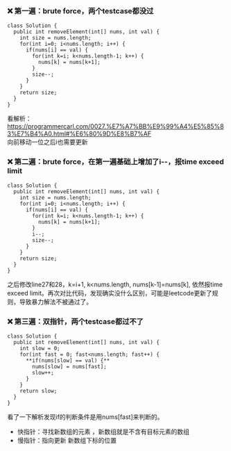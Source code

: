 ### :x: 第一遍：brute force，两个testcase都没过
```
class Solution {
  public int removeElement(int[] nums, int val) {
    int size = nums.length;
    for(int i=0; i<nums.length; i++) {
      if(nums[i] == val) {
        for(int k=i; k<nums.length-1; k++) {
          nums[k] = nums[k+1];
        }
        size--;
      }
    }
    return size;
  }
}
```
看解析：https://programmercarl.com/0027.%E7%A7%BB%E9%99%A4%E5%85%83%E7%B4%A0.html#%E6%80%9D%E8%B7%AF \
向前移动一位之后i也需要更新

### :x: 第二遍：brute force，在第一遍基础上增加了i--，报time exceed limit
```
class Solution {
  public int removeElement(int[] nums, int val) {
    int size = nums.length;
    for(int i=0; i<nums.length; i++) {
      if(nums[i] == val) {
        for(int k=i; k<nums.length-1; k++) {
          nums[k] = nums[k+1];
        }
        i--;
        size--;
      }
    }
    return size;
  }
}
```
之后修改line27和28，k=i+1, k<nums.length, nums[k-1]=nums[k], 依然报time exceed limit。再次对比代码，发现确实没什么区别，可能是leetcode更新了规则，导致暴力解法不被通过了。

### :x: 第三遍：双指针，两个testcase都过不了
```
class Solution {
  public int removeElement(int[] nums, int val) {
    int slow = 0;
    for(int fast = 0; fast<nums.length; fast++) {
      **if(nums[slow] == val) {**
        nums[slow] = nums[fast];
        slow++;
      }
    }
    return slow;
  }
}
```
看了一下解析发现if的判断条件是用nums[fast]来判断的。
* 快指针：寻找新数组的元素 ，新数组就是不含有目标元素的数组
* 慢指针：指向更新 新数组下标的位置

